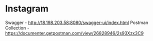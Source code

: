 # Instagram

Swagger - http://18.198.203.58:8080/swagger-ui/index.html
Postman Collection - https://documenter.getpostman.com/view/26828946/2s93Xzx3C9

